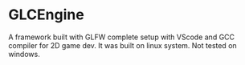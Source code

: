 # GLCEngine
A framework built with GLFW complete setup with VScode and GCC compiler for 2D game dev. It was built on linux system. Not tested on windows.
